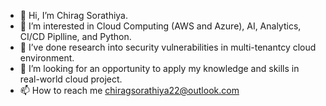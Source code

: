 - 👋 Hi, I’m Chirag Sorathiya.
- 👀 I’m interested in Cloud Computing (AWS and Azure), AI, Analytics, CI/CD Piplline, and Python.
- 🌱 I’ve done research into security vulnerabilities in multi-tenantcy cloud environment.
- 💞️ I’m looking for an opportunity to apply my knowledge and skills in real-world cloud project.
- 📫 How to reach me chiragsorathiya22@outlook.com

<!---
cMs-Chirag/cMs-Chirag is a ✨ special ✨ repository because its `README.md` (this file) appears on your GitHub profile.
You can click the Preview link to take a look at your changes.
--->
